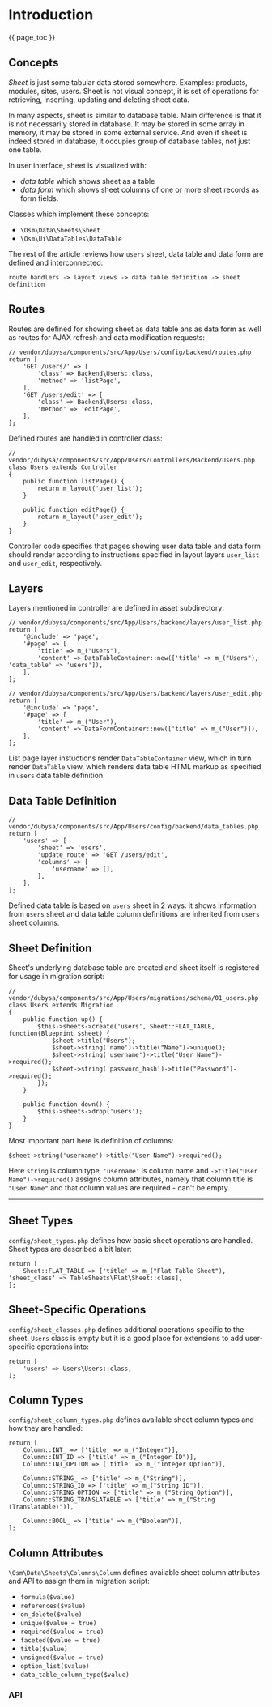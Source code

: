 # Introduction #

{{ page_toc }}

## Concepts ##

*Sheet* is just some tabular data stored somewhere. Examples: products, modules, sites, users. Sheet is not visual concept, it is set of operations for retrieving, inserting, updating and deleting sheet data.

In many aspects, sheet is similar to database table. Main difference is that it is not necessarily stored in database. It may be stored in some array in memory, it may be stored in some external service. And even if sheet is indeed stored in database, it occupies group of database tables, not just one table.   

In user interface, sheet is visualized with: 

* *data table* which shows sheet as a table
* *data form* which shows sheet columns of one or more sheet records as form fields.  

Classes which implement these concepts:

* `\Osm\Data\Sheets\Sheet`
* `\Osm\Ui\DataTables\DataTable`

The rest of the article reviews how `users` sheet, data table and data form are defined and interconnected:

    route handlers -> layout views -> data table definition -> sheet definition 
  
## Routes ##

Routes are defined for showing sheet as data table ans as data form as well as routes for AJAX refresh and data modification requests:

    // vendor/dubysa/components/src/App/Users/config/backend/routes.php
    return [
        'GET /users/' => [
            'class' => Backend\Users::class,
            'method' => 'listPage',
        ],
        'GET /users/edit' => [
            'class' => Backend\Users::class,
            'method' => 'editPage',
        ],
    ];

Defined routes are handled in controller class:

    // vendor/dubysa/components/src/App/Users/Controllers/Backend/Users.php
    class Users extends Controller
    {
        public function listPage() {
            return m_layout('user_list');
        }
    
        public function editPage() {
            return m_layout('user_edit');
        }
    }

Controller code specifies that pages showing user data table and data form should render according to instructions specified in layout layers `user_list` and `user_edit`, respectively.
  
## Layers ##

Layers mentioned in controller are defined in asset subdirectory:

    // vendor/dubysa/components/src/App/Users/backend/layers/user_list.php
    return [
        '@include' => 'page',
        '#page' => [
            'title' => m_("Users"),
            'content' => DataTableContainer::new(['title' => m_("Users"), 'data_table' => 'users']),
        ],
    ];

    // vendor/dubysa/components/src/App/Users/backend/layers/user_edit.php
    return [
        '@include' => 'page',
        '#page' => [
            'title' => m_("User"),
            'content' => DataFormContainer::new(['title' => m_("User")]),
        ],
    ];

List page layer instuctions render `DataTableContainer` view, which in turn render `DataTable` view, which renders data table HTML markup as specified in `users` data table definition.
 
## Data Table Definition ##

    // vendor/dubysa/components/src/App/Users/config/backend/data_tables.php
    return [
        'users' => [
            'sheet' => 'users',
            'update_route' => 'GET /users/edit',
            'columns' => [
                'username' => [],
            ],
        ],
    ];

Defined data table is based on `users` sheet in 2 ways: it shows information from `users` sheet and data table column definitions are inherited from `users` sheet columns.

## Sheet Definition ##

Sheet's underlying database table are created and sheet itself is registered for usage in migration script:

    // vendor/dubysa/components/src/App/Users/migrations/schema/01_users.php
    class Users extends Migration
    {
        public function up() {
            $this->sheets->create('users', Sheet::FLAT_TABLE, function(Blueprint $sheet) {
                $sheet->title("Users");
                $sheet->string('name')->title("Name")->unique();
                $sheet->string('username')->title("User Name")->required();
                $sheet->string('password_hash')->title("Password")->required();
            });
        }
    
        public function down() {
            $this->sheets->drop('users');
        }
    } 

Most important part here is definition of columns:  

    $sheet->string('username')->title("User Name")->required();

Here `string` is column type, `'username'` is column name and `->title("User Name")->required()` assigns column attributes, namely that column title is `"User Name"` and that column values are required - can't be empty.  

---

## Sheet Types ##

`config/sheet_types.php` defines how basic sheet operations are handled. Sheet types are described a bit later:

    return [
        Sheet::FLAT_TABLE => ['title' => m_("Flat Table Sheet"), 'sheet_class' => TableSheets\Flat\Sheet::class],
    ];

## Sheet-Specific Operations ##

`config/sheet_classes.php` defines additional operations specific to the sheet. `Users` class is empty but it is a good place for extensions to add user-specific operations into:

    return [
        'users' => Users\Users::class,
    ];

## Column Types ##

`config/sheet_column_types.php` defines available sheet column types and how they are handled:

    return [
        Column::INT_ => ['title' => m_("Integer")],
        Column::INT_ID => ['title' => m_("Integer ID")],
        Column::INT_OPTION => ['title' => m_("Integer Option")],
    
        Column::STRING_ => ['title' => m_("String")],
        Column::STRING_ID => ['title' => m_("String ID")],
        Column::STRING_OPTION => ['title' => m_("String Option")],
        Column::STRING_TRANSLATABLE => ['title' => m_("String (Translatable)")],
    
        Column::BOOL_ => ['title' => m_("Boolean")],
    ];

## Column Attributes ##

`\Osm\Data\Sheets\Columns\Column` defines available sheet column attributes and API to assign them in migration script:

* `formula($value)`
* `references($value)`
* `on_delete($value)`
* `unique($value = true)`
* `required($value = true)`
* `faceted($value = true)`
* `title($value)`
* `unsigned($value = true)`
* `option_list($value)`
* `data_table_column_type($value)`



### API ###

    